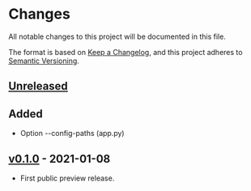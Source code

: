 # Changes

All notable changes to this project will be documented in this file.

The format is based on [Keep a
Changelog](https://keepachangelog.com/en/1.0.0/), and this project
adheres to [Semantic Versioning](https://semver.org/spec/v2.0.0.html).

## [Unreleased]

## Added

- Option --config-paths (app.py)

## [v0.1.0] - 2021-01-08

- First public preview release.

[unreleased]: https://github.com/guendto/jomiel-kore/compare/v0.1.0..HEAD
[v0.1.0]: https://github.com/guendto/jomiel-kore/releases/tag/v0.1.0
